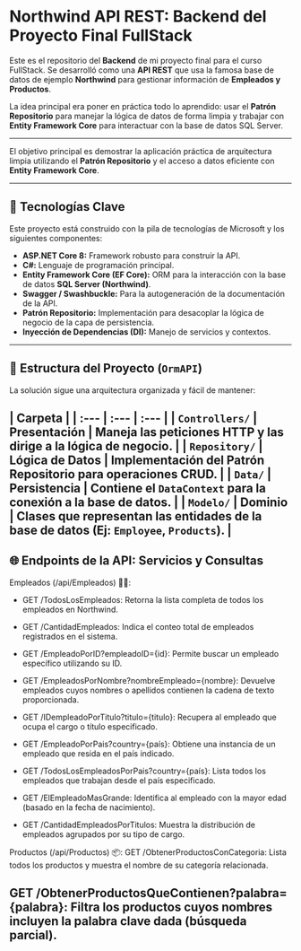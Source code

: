 #  Northwind API REST: Backend del Proyecto Final FullStack 
Este es el repositorio del **Backend** de mi proyecto final para el curso FullStack. Se desarrolló como una **API REST** que usa la famosa base de datos de ejemplo **Northwind** para gestionar información de **Empleados y Productos**.

La idea principal era poner en práctica todo lo aprendido: usar el **Patrón Repositorio** para manejar la lógica de datos de forma limpia y trabajar con **Entity Framework Core** para interactuar con la base de datos SQL Server.

---

El objetivo principal es demostrar la aplicación práctica de arquitectura limpia utilizando el **Patrón Repositorio** y el acceso a datos eficiente con **Entity Framework Core**.

---

## 🚀 Tecnologías Clave

Este proyecto está construido con la pila de tecnologías de Microsoft y los siguientes componentes:

* **ASP.NET Core 8:** Framework robusto para construir la API.
* **C#:** Lenguaje de programación principal.
* **Entity Framework Core (EF Core):** ORM para la interacción con la base de datos **SQL Server (Northwind)**.
* **Swagger / Swashbuckle:** Para la autogeneración de la documentación de la API.
* **Patrón Repositorio:** Implementación para desacoplar la lógica de negocio de la capa de persistencia.
* **Inyección de Dependencias (DI):** Manejo de servicios y contextos.

---

## 🧠 Estructura del Proyecto (`OrmAPI`)

La solución sigue una arquitectura organizada y fácil de mantener:

| Carpeta | 
| :--- | :--- | :--- |
| `Controllers/` | **Presentación** | Maneja las peticiones HTTP y las dirige a la lógica de negocio. |
| `Repository/` | **Lógica de Datos** | Implementación del Patrón Repositorio para operaciones CRUD. |
| `Data/` | **Persistencia** | Contiene el `DataContext` para la conexión a la base de datos. |
| `Modelo/` | **Dominio** | Clases que representan las entidades de la base de datos (Ej: `Employee`, `Products`). |
---

## 🌐 Endpoints de la API: Servicios y Consultas
Empleados (/api/Empleados) 🧑‍💼: 
 - GET /TodosLosEmpleados: Retorna la lista completa de todos los empleados en Northwind.

- GET /CantidadEmpleados: Indica el conteo total de empleados registrados en el sistema.

- GET /EmpleadoPorID?empleadoID={id}: Permite buscar un empleado específico utilizando su ID.

- GET /EmpleadosPorNombre?nombreEmpleado={nombre}: Devuelve empleados cuyos nombres o apellidos contienen la cadena de texto proporcionada.

- GET /IDempleadoPorTitulo?titulo={titulo}: Recupera al empleado que ocupa el cargo o título especificado.

- GET /EmpleadoPorPais?country={país}: Obtiene una instancia de un empleado que resida en el país indicado.

- GET /TodosLosEmpleadosPorPais?country={país}: Lista todos los empleados que trabajan desde el país especificado.

- GET /ElEmpleadoMasGrande: Identifica al empleado con la mayor edad (basado en la fecha de nacimiento).

- GET /CantidadEmpleadosPorTitulos: Muestra la distribución de empleados agrupados por su tipo de cargo.

Productos (/api/Productos) 📦: 
GET /ObtenerProductosConCategoria: Lista todos los productos y muestra el nombre de su categoría relacionada.

GET /ObtenerProductosQueContienen?palabra={palabra}: Filtra los productos cuyos nombres incluyen la palabra clave dada (búsqueda parcial).
---

